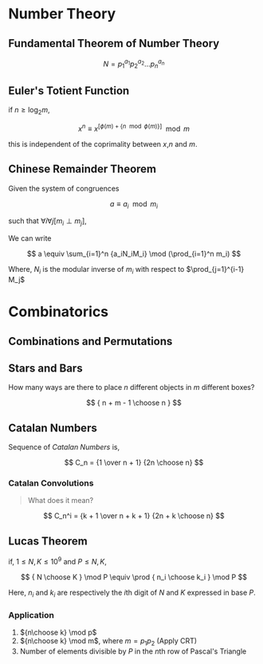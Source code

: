 # Number Theory

## Fundamental Theorem of Number Theory

$$
    N = p_1^{a_1}p_2^{a_2}...p_n^{a_n}
$$

## Euler's Totient Function

if $n \geq \log_2 m$,

$$
    x^n \equiv x^{[ \phi (m) + \{ n \mod \phi(m) \} ]} \mod m
$$

this is independent of the coprimality between $x$,$n$ and $m$.

## Chinese Remainder Theorem

Given the system of congruences

$$
    a \equiv a_i \mod m_i
$$

such that $\forall i \forall j \big[m_i \perp m_j\big]$,

We can write

$$
    a \equiv \sum_{i=1}^n {a_iN_iM_i} \mod (\prod_{i=1}^n m_i)
$$

Where, $N_i$ is the modular inverse of $m_i$ with respect to $\prod_{j=1}^{i-1} M_j$

# Combinatorics

## Combinations and Permutations

## Stars and Bars

How many ways are there to place $n$ different objects in $m$ different boxes?

$$
    { n + m - 1 \choose n }
$$

## Catalan Numbers

Sequence of *Catalan Numbers* is,

$$
    C_n = {1 \over n + 1} {2n \choose n}
$$

### Catalan Convolutions

> What does it mean?

$$
    C_n^i = {k + 1 \over n + k + 1} {2n + k \choose n}
$$

## Lucas Theorem

if, $1 \leq N, K \leq 10^9$ and $P \leq N, K$,

$$
    { N \choose K } \mod P \equiv \prod { n_i \choose k_i } \mod P
$$

Here, $n_i$ and $k_i$ are respectively the $i$th digit of $N$ and $K$ expressed in base $P$.

### Application

1. ${n\choose k} \mod p$
2. ${n\choose k} \mod m$, where $m = p_1p_2$ (Apply CRT)
3. Number of elements divisible by $P$ in the $n$th row of Pascal's Triangle